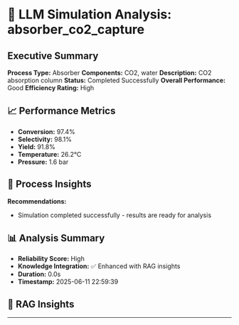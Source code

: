 # 🧠 LLM Simulation Analysis: absorber_co2_capture

## Executive Summary
**Process Type:** Absorber
**Components:** CO2, water
**Description:** CO2 absorption column
**Status:** Completed Successfully
**Overall Performance:** Good
**Efficiency Rating:** High

## 📈 Performance Metrics
- **Conversion:** 97.4%
- **Selectivity:** 98.1%
- **Yield:** 91.8%
- **Temperature:** 26.2°C
- **Pressure:** 1.6 bar

## 🔬 Process Insights

**Recommendations:**

- Simulation completed successfully - results are ready for analysis







## 📊 Analysis Summary
- **Reliability Score:** High
- **Knowledge Integration:** ✅ Enhanced with RAG insights
- **Duration:** 0.0s
- **Timestamp:** 2025-06-11 22:59:39

## 🔬 RAG Insights


--- 